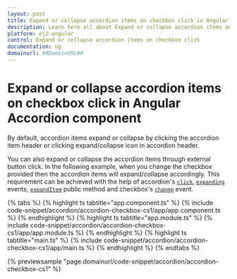 ```yaml
---
layout: post
title: Expand or collapse accordion items on checkbox click in Angular Accordion component | Syncfusion
description: Learn here all about Expand or collapse accordion items on checkbox click in Syncfusion Angular Accordion component of Syncfusion Essential JS 2 and more.
platform: ej2-angular
control: Expand or collapse accordion items on checkbox click 
documentation: ug
domainurl: ##DomainURL##
---
```


# Expand or collapse accordion items on checkbox click in Angular Accordion component

By default, accordion items expand or collapse by clicking the accordion item header or clicking expand/collapse icon in accordion header.

You can also expand or collapse the accordion items through external button click. In the following example, when you change the checkbox provided then the accordion items will expand/collapse accordingly. This requirement can be achieved with the help of accordion's [`click`](https://ej2.syncfusion.com/angular/documentation/api/accordion#click), [`expanding`](https://ej2.syncfusion.com/angular/documentation/api/accordion#expanding) events, [`expandItem`](https://ej2.syncfusion.com/angular/documentation/api/accordion#expanditem) public method and checkbox's [`change`](https://ej2.syncfusion.com/angular/documentation/api/check-box#change) event.

{% tabs %}
{% highlight ts tabtitle="app.component.ts" %}
{% include code-snippet/accordion/accordion-checkbox-cs1/app/app.component.ts %}
{% endhighlight %}
{% highlight ts tabtitle="app.module.ts" %}
{% include code-snippet/accordion/accordion-checkbox-cs1/app/app.module.ts %}
{% endhighlight %}
{% highlight ts tabtitle="main.ts" %}
{% include code-snippet/accordion/accordion-checkbox-cs1/app/main.ts %}
{% endhighlight %}
{% endtabs %}
  
{% previewsample "page.domainurl/code-snippet/accordion/accordion-checkbox-cs1" %}
